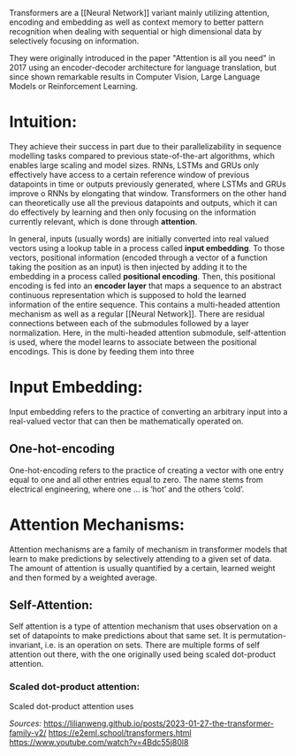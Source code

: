 Transformers are a [[Neural Network]] variant mainly utilizing attention, encoding and embedding as well as context memory to better pattern recognition when dealing with sequential or high dimensional data by selectively focusing on information.  

They were originally introduced in the paper "Attention is all you need" in 2017 using an encoder-decoder architecture for language translation, but since shown remarkable results in Computer Vision, Large Language Models or Reinforcement Learning.
# Intuition:
They achieve their success in part due to their parallelizability in sequence modelling tasks compared to previous state-of-the-art algorithms, which enables large scaling and model sizes.
RNNs, LSTMs and GRUs only effectively have access to a certain reference window of previous datapoints in time or outputs previously generated, where LSTMs and GRUs improve o RNNs by elongating that window.
Transformers on the other hand can theoretically use all the previous datapoints and outputs, which it can do effectively by learning and then only focusing on the information currently relevant, which is done through **attention**.

In general, inputs (usually words) are initially converted into real valued vectors using a lookup table in a process called **input embedding**.
To those vectors, positional information (encoded through a vector of a function taking the position as an input) is then injected by adding it to the embedding in a process called **positional encoding**.
Then, this positional encoding is fed into an **encoder layer** that maps a sequence to an abstract continuous representation which is supposed to hold the learned information of the entire sequence. This contains a multi-headed attention mechanism as well as a regular [[Neural Network]]. There are residual connections between each of the submodules followed by a layer normalization.
Here, in the multi-headed attention submodule, self-attention is used, where the model learns to associate between the positional encodings. This is done by feeding them into three 

# Input Embedding:
Input embedding refers to the practice of converting an arbitrary input into a real-valued vector that can then be mathematically operated on.
## One-hot-encoding
One-hot-encoding refers to the practice of creating a vector with one entry equal to one and all other entries equal to zero. The name stems from electrical engineering, where one … is ‘hot’ and the others ’cold’.



# Attention Mechanisms:
Attention mechanisms are a family of mechanism in transformer models that learn to make predictions by selectively attending to a given set of data. The amount of attention is usually quantified by a certain, learned weight and then formed by a weighted average.

## Self-Attention:
Self attention is a type of attention mechanism that uses observation on a set of datapoints to make predictions about that same set. It is permutation-invariant, i.e. is an operation on sets.
There are multiple forms of self attention out there, with the one originally used being scaled dot-product attention.

### Scaled dot-product attention:
Scaled dot-product attention uses 



*Sources:*
https://lilianweng.github.io/posts/2023-01-27-the-transformer-family-v2/
https://e2eml.school/transformers.html
https://www.youtube.com/watch?v=4Bdc55j80l8
